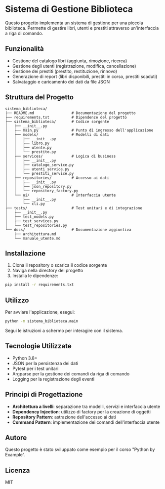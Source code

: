 # Sistema di Gestione Biblioteca

Questo progetto implementa un sistema di gestione per una piccola biblioteca. Permette di gestire libri, utenti e prestiti attraverso un'interfaccia a riga di comando.

## Funzionalità

- Gestione del catalogo libri (aggiunta, rimozione, ricerca)
- Gestione degli utenti (registrazione, modifica, cancellazione)
- Gestione dei prestiti (prestito, restituzione, rinnovo)
- Generazione di report (libri disponibili, prestiti in corso, prestiti scaduti)
- Salvataggio e caricamento dei dati da file JSON

## Struttura del Progetto

```
sistema_biblioteca/
├── README.md                 # Documentazione del progetto
├── requirements.txt          # Dipendenze del progetto
├── sistema_biblioteca/       # Codice sorgente
│   ├── __init__.py
│   ├── main.py               # Punto di ingresso dell'applicazione
│   ├── models/               # Modelli di dati
│   │   ├── __init__.py
│   │   ├── libro.py
│   │   ├── utente.py
│   │   └── prestito.py
│   ├── services/             # Logica di business
│   │   ├── __init__.py
│   │   ├── catalogo_service.py
│   │   ├── utenti_service.py
│   │   └── prestiti_service.py
│   ├── repositories/         # Accesso ai dati
│   │   ├── __init__.py
│   │   ├── json_repository.py
│   │   └── repository_factory.py
│   └── ui/                   # Interfaccia utente
│       ├── __init__.py
│       └── cli.py
├── tests/                    # Test unitari e di integrazione
│   ├── __init__.py
│   ├── test_models.py
│   ├── test_services.py
│   └── test_repositories.py
└── docs/                     # Documentazione aggiuntiva
    ├── architettura.md
    └── manuale_utente.md
```

## Installazione

1. Clona il repository o scarica il codice sorgente
2. Naviga nella directory del progetto
3. Installa le dipendenze:

```bash
pip install -r requirements.txt
```

## Utilizzo

Per avviare l'applicazione, esegui:

```bash
python -m sistema_biblioteca.main
```

Segui le istruzioni a schermo per interagire con il sistema.

## Tecnologie Utilizzate

- Python 3.8+
- JSON per la persistenza dei dati
- Pytest per i test unitari
- Argparse per la gestione dei comandi da riga di comando
- Logging per la registrazione degli eventi

## Principi di Progettazione

- **Architettura a livelli**: separazione tra modelli, servizi e interfaccia utente
- **Dependency Injection**: utilizzo di factory per la creazione di oggetti
- **Repository Pattern**: astrazione dell'accesso ai dati
- **Command Pattern**: implementazione dei comandi dell'interfaccia utente

## Autore

Questo progetto è stato sviluppato come esempio per il corso "Python by Example".

## Licenza

MIT